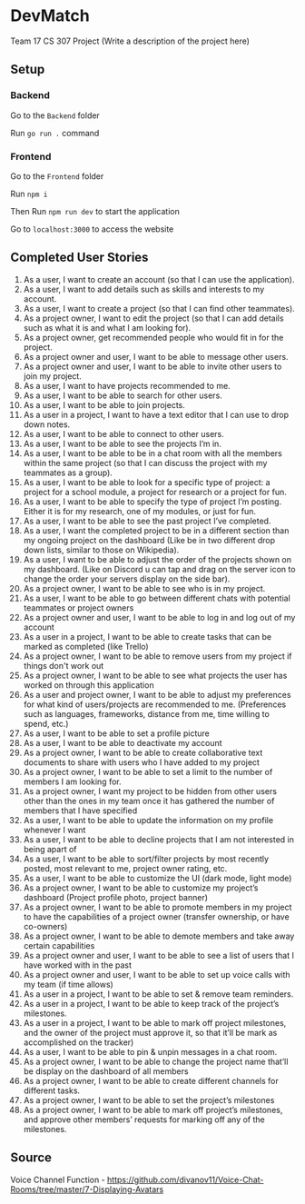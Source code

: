 # DevMatch
Team 17 CS 307 Project
(Write a description of the project here)

## Setup

### Backend

Go to the `Backend` folder

Run `go run .` command

### Frontend

Go to the `Frontend` folder

Run `npm i`

Then Run `npm run dev` to start the application

Go to `localhost:3000` to access the website


## Completed User Stories
1. As a user, I want to create an account (so that I can use the application). 
2. As a user, I want to add details such as skills and interests to my account. 
3. As a user, I want to create a project (so that I can find other teammates). 
4. As a project owner, I want to edit the project (so that I can add details such as what it is and what I am looking for). 
5. As a project owner, get recommended people who would fit in for the project. 
6. As a project owner and user, I want to be able to message other users. 
7. As a project owner and user, I want to be able to invite other users to join my project. 
8. As a user, I want to have projects recommended to me.
9. As a user, I want to be able to search for other users. 
10. As a user, I want to be able to join projects.
11. As a user in a project, I want to have a text editor that I can use to drop down notes.
12. As a user, I want to be able to connect to other users. 
13. As a user, I want to be able to see the projects I’m in.
14. As a user, I want to be able to be in a chat room with all the members within the same project (so that I can discuss the project with my teammates as a group).
15. As a user, I want to be able to look for a specific type of project: a project for a school module, a project for research or a project for fun.
16. As a user, I want to be able to specify the type of project I’m posting. Either it is for my research, one of my modules, or just for fun. 
17. As a user, I want to be able to see the past project I’ve completed. 
18. As a user, I want the completed project to be in a different section than my ongoing project on the dashboard (Like be in two different drop down lists, similar to those on Wikipedia).
19. As a user, I want to be able to adjust the order of the projects shown on my dashboard. (Like on Discord u can tap and drag on the server icon to change the order your servers display on the side bar).
20. As a project owner, I want to be able to see who is in my project.
21. As a user, I want to be able to go between different chats with potential teammates or project owners
22. As a project owner and user, I want to be able to log in and log out of my account
23. As a user in a project, I want to be able to create tasks that can be marked as completed (like Trello) 
24. As a project owner, I want to be able to remove users from my project if things don't work out 
25. As a project owner, I want to be able to see what projects the user has worked on through this application 
26. As a user and project owner, I want to be able to adjust my preferences for what kind of users/projects are recommended to me. (Preferences such as languages, frameworks, distance from me, time willing to spend, etc.)
27. As a user, I want to be able to set a profile picture 
28. As a user, I want to be able to deactivate my account 
29. As a project owner, I want to be able to create collaborative text documents to share with users who I have added to my project 
30. As a project owner, I want to be able to set a limit to the number of members I am looking for.
31. As a project owner, I want my project to be hidden from other users other than the ones in my team once it has gathered the number of members that I have specified
32. As a user, I want to be able to update the information on my profile whenever I want
33. As a user, I want to be able to decline projects that I am not interested in being apart of
34. As a user, I want to be able to sort/filter projects by most recently posted, most relevant to me, project owner rating, etc.
35. As a user, I want to be able to customize the UI (dark mode, light mode)
36. As a project owner, I want to be able to customize my project’s dashboard (Project profile photo, project banner)
37. As a project owner, I want to be able to promote members in my project to have the capabilities of a project owner (transfer ownership, or have co-owners)
38. As a project owner, I want to be able to demote members and take away certain capabilities
39. As a project owner and user, I want to be able to see a list of users that I have worked with in the past
40. As a project owner and user, I want to be able to set up voice calls with my team (if time allows)
41. As a user in a project, I want to be able to set & remove team reminders.
42. As a user in a project, I want to be able to keep track of the project’s milestones.
43. As a user in a project, I want to be able to mark off project milestones, and the owner of the project must approve it, so that it’ll be mark as accomplished on the tracker)
44. As a user, I want to be able to pin & unpin messages in a chat room.
45. As a project owner, I want to be able to change the project name that’ll be display on the dashboard of all members
46. As a project owner, I want to be able to create different channels for different tasks.
47. As a project owner, I want to be able to set the project’s milestones 
48. As a project owner, I want to be able to mark off project’s milestones, and approve other members’ requests for marking off any of the milestones.



## Source
Voice Channel Function - https://github.com/divanov11/Voice-Chat-Rooms/tree/master/7-Displaying-Avatars 

